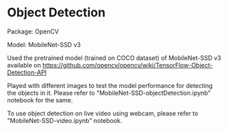 # Object Detection

Package: OpenCV

Model: MobileNet-SSD v3 

Used the pretrained model (trained on COCO dataset) of MobileNet-SSD v3 available on https://github.com/opencv/opencv/wiki/TensorFlow-Object-Detection-API

Played with different images to test the model performance for detecting the objects in it. Please refer to "MobileNet-SSD-objectDetection.ipynb" notebook for the same.

To use object detection on live video using webcam, please refer to "MobileNet-SSD-video.ipynb" notebook.
